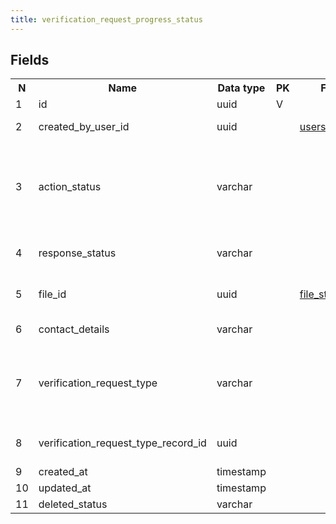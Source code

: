 ```yaml
---
title: verification_request_progress_status 
---
```


## Fields

<table style="width: 100%">
    <colgroup>
       <col span="1" style="width: 3%;"/>
       <col span="1" style="width: 12%;"/>
       <col span="1" style="width: 10%;"/>
       <col span="1" style="width: 3%;"/>
       <col span="1" style="width: 12%;"/>
       <col span="1" style="width: 60%;"/>
    </colgroup>
  <tr>
    <th>N</th>
    <th>Name</th>
    <th>Data type</th>
    <th>PK</th>
    <th>FK</th>
    <th>Description</th>
  </tr>
<tr><td>1</td><td>id</td><td>uuid</td><td>V</td><td></td><td>autogenerated</td></tr>
<tr><td>2</td><td>created_by_user_id</td><td>uuid</td><td></td><td><a href="users-uni.md">users</a></td><td>user (verifier) that created the record</td></tr>
<tr><td>3</td><td>action_status</td><td>varchar</td><td></td><td></td><td>Possible statuses: EMAIL_SENT - The entity has been contacted by email, MADE_CALL - A phone call was placed to the entity, INSTITUTE_VISITED - The entity’s site has been visited</td></tr>
<tr><td>4</td><td>response_status</td><td>varchar</td><td></td><td></td><td>Possible statuses: FAIL - No response SUCCESS - Response</td></tr>
<tr><td>5</td><td>file_id</td><td>uuid</td><td></td><td><a href="file_storage-uni.md">file_storage</a></td><td>A document in pdf format attached to the current status as evidence</td></tr>
<tr><td>6</td><td>contact_details</td><td>varchar</td><td></td><td></td><td>Free text specifying emails, phone numbers etc</td></tr>
<tr><td>7</td><td>verification_request_type</td><td>varchar</td><td></td><td></td><td>Defines which verification table is referenced by this record. Verification enum. One of: EDUCATION, EXPERIENCE, PROFESSIONAL_CERTIFICATE</td></tr>
<tr><td>8</td><td>verification_request_type_record_id</td><td>uuid</td><td></td><td></td><td>A reference to one a sub VRs of the type specified in verification_request_type field</td></tr>
<tr><td>9</td><td>created_at</td><td>timestamp</td><td></td><td></td><td></td></tr>
<tr><td>10</td><td>updated_at</td><td>timestamp</td><td></td><td></td><td></td></tr>
<tr><td>11</td><td>deleted_status</td><td>varchar</td><td></td><td></td><td>ACTIVE, DELETED</td></tr>

</table>